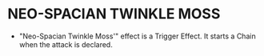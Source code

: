 # NEO-SPACIAN TWINKLE MOSS

*   "Neo-Spacian Twinkle Moss'" effect is a Trigger Effect. It starts a Chain when the attack is declared.
